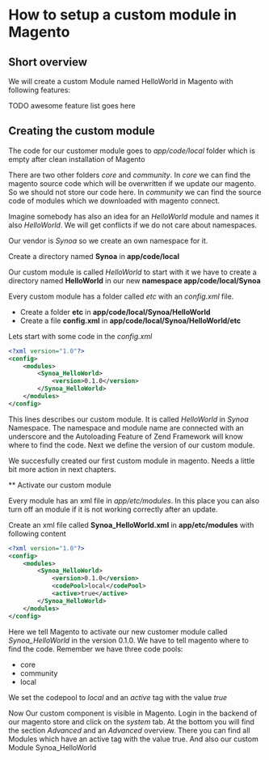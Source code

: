 # How to setup a custom module in Magento

## Short overview

We will create a custom Module named HelloWorld in Magento with following features:

TODO awesome feature list goes here

## Creating the custom module

The code for our customer module goes to *app/code/local* folder which is empty after clean installation of Magento

There are two other folders *core* and *community*. In *core* we can find the magento source code which will be overwritten if we update our magento. So we should not store our code here. In *community* we can find the source code of modules which we downloaded with magento connect.

Imagine somebody has also an idea for an *HelloWorld* module and names it also *HelloWorld*. We will get conflicts if we do not care about namespaces.

Our vendor is *Synoa* so we create an own namespace for it.

Create a directory named **Synoa** in **app/code/local**

Our custom module is called *HelloWorld* to start with it we have to 
create a directory named **HelloWorld** in our new **namespace app/code/local/Synoa**

Every custom module has a folder called *etc* with an *config.xml* file.

* Create a folder **etc** in **app/code/local/Synoa/HelloWorld**
* Create a file **config.xml** in **app/code/local/Synoa/HelloWorld/etc**

Lets start with some code in the *config.xml* 

```xml
<?xml version="1.0"?>
<config>
	<modules>
		<Synoa_HelloWorld>
			<version>0.1.0</version>
		</Synoa_HelloWorld>
	</modules>
</config>
```

This lines describes our custom module. It is called *HelloWorld* in *Synoa* Namespace. The namespace and module name are connected with an underscore and the Autoloading Feature of Zend Framework will know where to find the code. Next we define the version of our custom module.

We succesfully created our first custom module in magento. Needs a little bit more action in next chapters.

** Activate our custom module

Every module has an xml file in *app/etc/modules*. In this place you can also turn off an module if it is not working correctly after an update.

Create an xml file called **Synoa_HelloWorld.xml** in **app/etc/modules** with following content

```xml
<?xml version="1.0"?>
<config>
	<modules>
		<Synoa_HelloWorld>
			<version>0.1.0</version>
			<codePool>local</codePool>
			<active>true</active>
		</Synoa_HelloWorld>
	</modules>
</config>
```

Here we tell Magento to activate our new customer module called *Synoa_HelloWorld* in the version 0.1.0. We have to tell magento where to find the code. Remember we have three code pools:

* core
* community
* local

We set the codepool to *local* and an *active* tag with the value *true*

Now Our custom component is visible in Magento. Login in the backend of our magento store and click on the *system* tab. At the bottom you will find the section *Advanced* and an *Advanced* overview. There you can find all Modules which have an active tag with the value true. And also our custom Module Synoa_HelloWorld